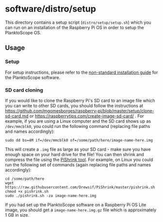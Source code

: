 # software/distro/setup

This directory contains a setup script (`distro/setup/setup.sh`) which you can run on an installation of the Raspberry Pi OS in order to setup the PlanktoScope OS.

## Usage

### Setup

For setup instructions, please refer to the [non-standard installation guide](../../..//documentation/docs/setup/software/nonstandard-install.md) for the PlanktoScope software.

### SD card cloning

If you would like to clone the Raspberry Pi's SD card to an image file which you can write to other SD cards, you should follow the instructions at https://github.com/mgomesborges/raspberry-pi/blob/master/setup/clone-sd-card.md or https://raspberrytips.com/create-image-sd-card/ . For example, if you are using a Linux computer and the SD card shows up as `/dev/mmcblk0`, you could run the following command (replacing file paths and names accordingly):

```
sudo dd bs=4M if=/dev/mmcblk0 of=/some/path/here/image-name-here.img
```

This will create a `.img` file as large as your SD card - make sure you have enough space on your hard drive for the file! You can then shrink and compress the file using the [PiShrink tool](https://github.com/Drewsif/PiShrink). For example, on Linux you could run the following set of commands (again replacing file paths and names accordingly):

```
cd /some/path/here
wget https://raw.githubusercontent.com/Drewsif/PiShrink/master/pishrink.sh
chmod +x pishrink.sh
sudo ./pishrink.sh -za image-name-here.img
```

If you had set up the PlanktoScope software on a Raspberry Pi OS Lite image, you should get a `image-name-here.img.gz` file which is approximately 1 GB in size.
